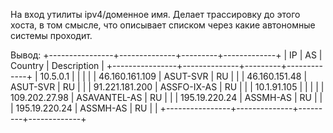 На вход утилиты ipv4/доменное имя. Делает трассировку до этого хоста, в том смысле, что описывает списком через какие автономные системы проходит.

Вывод:
+----------------+--------------+---------+-------------+
|       IP       |      AS      | Country | Description |
+----------------+--------------+---------+-------------+
|    10.5.0.1    |              |         |             |
| 46.160.161.109 |   ASUT-SVR   |    RU   |             |
| 46.160.151.48  |   ASUT-SVR   |    RU   |             |
| 91.221.181.200 | ASSFO-IX-AS  |    RU   |             |
|  10.1.91.105   |              |         |             |
| 109.202.27.98  | ASAVANTEL-AS |    RU   |             |
| 195.19.220.24  |   ASSMH-AS   |    RU   |             |
| 195.19.220.24  |   ASSMH-AS   |    RU   |             |
+----------------+--------------+---------+-------------+
